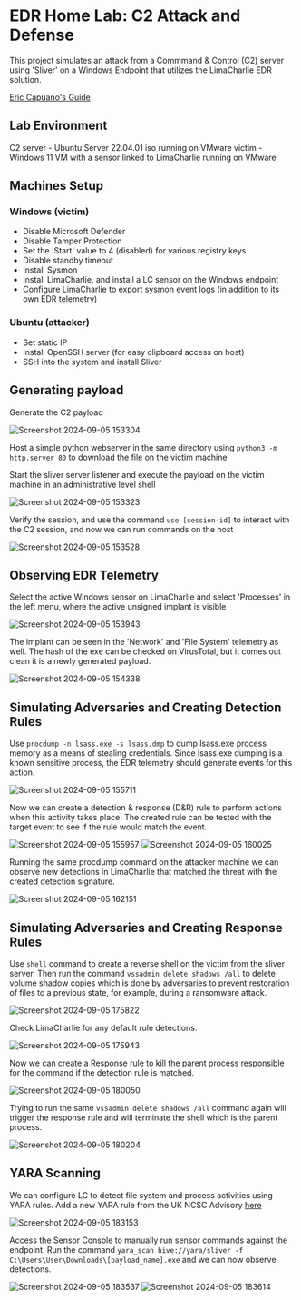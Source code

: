 # EDR Home Lab: C2 Attack and Defense 
This project simulates an attack from a Commmand & Control (C2) server using 'Sliver' on a Windows Endpoint that utilizes the LimaCharlie EDR solution. 

[Eric Capuano's Guide](https://blog.ecapuano.com/p/so-you-want-to-be-a-soc-analyst-part-1e0)

## Lab Environment
C2 server - Ubuntu Server 22.04.01 iso running on VMware
victim - Windows 11 VM with a sensor linked to LimaCharlie running on VMware

## Machines Setup
### Windows (victim)
- Disable Microsoft Defender
- Disable Tamper Protection
- Set the 'Start' value to 4 (disabled) for various registry keys
- Disable standby timeout
- Install Sysmon
- Install LimaCharlie, and install a LC sensor on the Windows endpoint
- Configure LimaCharlie to export sysmon event logs (in addition to its own EDR telemetry)

### Ubuntu (attacker)
- Set static IP
- Install OpenSSH server (for easy clipboard access on host)
- SSH into the system and install Sliver

## Generating payload
Generate the C2 payload 

![Screenshot 2024-09-05 153304](https://github.com/user-attachments/assets/44d260ea-01f1-41c6-a3f0-f7c4aee590b6)

Host a simple python webserver in the same directory using `python3 -m http.server 80` to download the file on the victim machine

Start the sliver server listener and execute the payload on the victim machine in an administrative level shell

![Screenshot 2024-09-05 153323](https://github.com/user-attachments/assets/d0882e36-497f-4104-8611-6d32a40fdc65)

Verify the session, and use the command `use [session-id]` to interact with the C2 session, and now we can run commands on the host

![Screenshot 2024-09-05 153528](https://github.com/user-attachments/assets/4116b11b-e734-4da7-b6a8-b34e33841a5c)

## Observing EDR Telemetry
Select the active Windows sensor on LimaCharlie and select 'Processes' in the left menu, where the active unsigned implant is visible

![Screenshot 2024-09-05 153943](https://github.com/user-attachments/assets/232c1777-76ee-4c64-b0cf-5659be591151)

The implant can be seen in the 'Network' and 'File System' telemetry as well. The hash of the exe can be checked on VirusTotal, but it comes out clean it is a newly generated payload.

![Screenshot 2024-09-05 154338](https://github.com/user-attachments/assets/7d64b022-2c74-4d63-8d55-296d50120a51)

## Simulating Adversaries and Creating Detection Rules
Use `procdump -n lsass.exe -s lsass.dmp` to dump lsass.exe process memory as a means of stealing credentials. Since lsass.exe dumping is a known sensitive process, the EDR telemetry should generate events for this action.

![Screenshot 2024-09-05 155711](https://github.com/user-attachments/assets/decb2d27-2fee-46cf-8154-39c5e03ce899)

Now we can create a detection & response (D&R) rule to perform actions when this activity takes place. The created rule can be tested with the target event to see if the rule would match the event.

![Screenshot 2024-09-05 155957](https://github.com/user-attachments/assets/6b8c9bf5-239f-497d-8c6e-52457068e089)
![Screenshot 2024-09-05 160025](https://github.com/user-attachments/assets/7531f2cd-745d-4d77-9d25-70499c263273)

Running the same procdump command on the attacker machine we can observe new detections in LimaCharlie that matched the threat with the created detection signature.

![Screenshot 2024-09-05 162151](https://github.com/user-attachments/assets/26f1c86d-f90e-44ff-9729-d040848dc0a7)

## Simulating Adversaries and Creating Response Rules
Use `shell` command to create a reverse shell on the victim from the sliver server. Then run the command `vssadmin delete shadows /all` to delete volume shadow copies which is done by adversaries to prevent restoration of files to a previous state, for example, during a ransomware attack.

![Screenshot 2024-09-05 175822](https://github.com/user-attachments/assets/9b924ab9-08f0-4449-9530-0f506e7f80a1)

Check LimaCharlie for any default rule detections.

![Screenshot 2024-09-05 175943](https://github.com/user-attachments/assets/26a8ba3d-5cfd-4394-ba5e-6a3495c7b9d6)

Now we can create a Response rule to kill the parent process responsible for the command if the detection rule is matched.

![Screenshot 2024-09-05 180050](https://github.com/user-attachments/assets/70220319-4695-4099-99d8-71aebb4a5643)

Trying to run the same `vssadmin delete shadows /all` command again will trigger the response rule and will terminate the shell which is the parent process.

![Screenshot 2024-09-05 180204](https://github.com/user-attachments/assets/4e854265-f7ee-4b5a-b808-acc8863da30c)

## YARA Scanning 
We can configure LC to detect file system and process activities using YARA rules. Add a new YARA rule from the UK NCSC Advisory [here](https://www.ncsc.gov.uk/files/Advisory-further-TTPs-associated-with-SVR-cyber-actors.pdf)

![Screenshot 2024-09-05 183153](https://github.com/user-attachments/assets/d2049c50-c255-4f73-b0ee-cabeeb3ebddf)

Access the Sensor Console to manually run sensor commands against the endpoint. Run the command `yara_scan hive://yara/sliver -f C:\Users\User\Downloads\[payload_name].exe` and we can now observe detections.

![Screenshot 2024-09-05 183537](https://github.com/user-attachments/assets/50e448db-bc5d-4d9e-858b-37875273202f)
![Screenshot 2024-09-05 183614](https://github.com/user-attachments/assets/59604928-785c-4598-ae02-6e0887c7c880)

